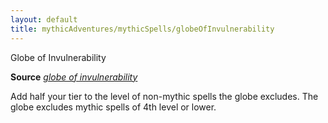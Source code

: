 ```yaml
---
layout: default
title: mythicAdventures/mythicSpells/globeOfInvulnerability
---
```

Globe of Invulnerability

**Source** [_globe of invulnerability_](spells/globeOfInvulnerability#_globe-of-invulnerability)

Add half your tier to the level of non-mythic spells the globe excludes. The globe excludes mythic spells of 4th level or lower.

